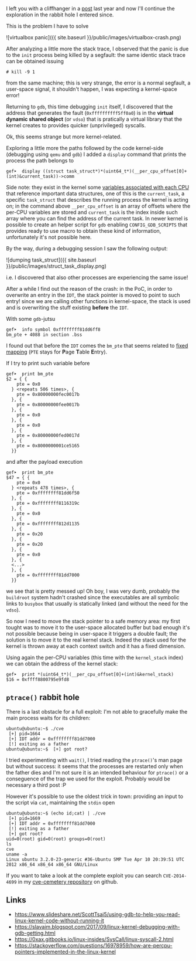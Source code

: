 <!--
.. title: Resurrect an old vulnerability: CVE-2014-4699, part 2
.. slug: cve-2014-4699-part2
.. date: 2019-08-15 00:00:00
.. tags: CVE,Linux,gdb,kernel
.. category: 
.. link: 
.. description: 
.. type: text
-->


I left you with a cliffhanger in a [post](link://slug/resurrect-cve-2014-4699) last year and now I'll continue
the exploration in the rabbit hole I entered since.

This is the problem I have to solve

![virtualbox panic]({{ site.baseurl }}/public/images/virtualbox-crash.png)

After analyzing a little more the stack trace, I observed that the panic is due
to the ``init`` process being killed by a segfault: the same identic stack trace
can be obtained issuing

```
# kill -9 1
```

from the same machine; this is very strange, the error is a normal segfault, a user-space
signal, it shouldn't happen, I was expecting a kernel-space error!

Returning to ``gdb``, this time debugging ``init`` itself, I discovered that the
address that generates the fault (``0xffffffffff5ff0a0``) is in the **virtual dynamic shared object**
(or ``vdso``) that is pratically a virtual library that the kernel creates to provides
quicker (unprivileged) syscalls.

Ok, this seems strange but more kernel-related.

Exploring a little more the paths followed by the code kernel-side (debugging using
``qemu`` and ``gdb``) I added a ``display`` command that prints the process
the path belongs to

```
gef➤  display ((struct task_struct*)*(uint64_t*)(__per_cpu_offset[0]+(int)&current_task))->comm
```

Side note: they exist in the kernel some [variables associated with each CPU](https://0xax.gitbooks.io/linux-insides/Concepts/linux-cpu-1.html)
that reference
important data structures, one of this is the ``current_task``, a specific ``task_struct``
that describes the running process the kernel is acting on; in the command above ``__per_cpu_offset``
is an array of offsets where the per-CPU variables are stored and ``current_task`` is the index
inside such array where you can find the address of the current task. In newer kernel
is possible to create an helper script for ``gdb`` enabling ``CONFIG_GDB_SCRIPTS`` that
provides ready to use macro to obtain these kind of information,
unfortunately it's not possible here.

By the way, during a debugging session I saw the following output:

![dumping task_struct]({{ site.baseurl }}/public/images/struct_task_display.png)

i.e. I discovered that also other processes are experiencing the same issue!

After a while I find out the reason of the crash: in the PoC, in order to overwrite
an entry in the ``IDT``, the stack pointer is moved to point to such entry! since
we are calling other functions in kernel-space, the stack is used and is overwriting
the stuff existing **before** the ``IDT``.

With some ``gdb``-jutsu

```
gef➤  info symbol 0xffffffff81dd6ff8
bm_pte + 4088 in section .bss
```

I found out that before the ``IDT`` comes the ``bm_pte`` that seems related to
[fixed mapping](https://0xax.gitbooks.io/linux-insides/content/MM/linux-mm-2.html)
 (``PTE`` stays for **P**age **T**able **E**ntry).

If I try to print such variable before

```
gef➤  print bm_pte
$2 = { {
    pte = 0x0
  } <repeats 506 times>, {
    pte = 0x80000000fec0017b
  }, {
    pte = 0x80000000fee0017b
  }, {
    pte = 0x0
  }, {
    pte = 0x0
  }, {
    pte = 0x80000000fed0017d
  }, {
    pte = 0x8000000001ce5165
  }}
```

and after the payload execution

```
gef➤  print bm_pte
$47 = { {
    pte = 0x0
  } <repeats 478 times>, {
    pte = 0xffffffff81dd6f50
  }, {
    pte = 0xffffffff8116319c
  }, {
    pte = 0x0
  }, {
    pte = 0xffffffff812d1135
  }, {
    pte = 0x20
  }, {
    pte = 0x20
  }, {
    pte = 0x0
  }, {
  <...>
  }, {
    pte = 0xffffffff81dd7000
  }}
```

we see that is pretty messed up! Oh boy, I was very dumb, probably the ``buildroot``
system hadn't crashed since the executables are all symbolic links to ``busybox``
that usually is statically linked (and without the need for the ``vdso``).

So now I need to move the stack pointer to a safe memory area: my first tought was
to move it to the user-space allocated buffer but bad enough it's not possible
because being in user-space it triggers a double fault; the solution is to
move it to the real kernel stack. Indeed the stack used for the kernel is
thrown away at each context switch and it has a fixed dimension.

Using again the per-CPU variables (this time with the ``kernel_stack`` index)
we can obtain the address of the kernel stack:

```
gef➤  print *(uint64_t*)(__per_cpu_offset[0]+(int)&kernel_stack)
$16 = 0xffff8800795e9fd8
```

## ``ptrace()`` rabbit hole

There is a last obstacle for a full exploit: I'm not able to gracefully make the main process waits for its
children:

```
ubuntu@ubuntu:~$ ./cve 
 [+] pid=1664
 [+] IDT addr = 0xffffffff81dd7000
 [!] exiting as a father
ubuntu@ubuntu:~$  [+] got root?
```

I tried experimenting with ``wait()``, I tried reading the ``ptrace()``'s man page
but without success: it seems that the processes are restarted only when the father
dies and I'm not sure it is an intended behaviour for ``ptrace()`` or a conseguence
of the trap we used for the exploit. Probably would be necessary a third post :P

However it's possible to use the oldest trick in town: providing an input to
the script via ``cat``, maintaining the ``stdin`` open

```
ubuntu@ubuntu:~$ (echo id;cat) | ./cve 
 [+] pid=1669
 [+] IDT addr = 0xffffffff81dd7000
 [!] exiting as a father
 [+] got root?
uid=0(root) gid=0(root) groups=0(root)
ls
cve 
uname -a
Linux ubuntu 3.2.0-23-generic #36-Ubuntu SMP Tue Apr 10 20:39:51 UTC 2012 x86_64 x86_64 x86_64 GNU/Linux
```

If you want to take a look at the complete exploit you can search ``CVE-2014-4699`` in my
[cve-cemetery repository](https://github.com/gipi/cve-cemetery) on github.

## Links

 - https://www.slideshare.net/ScottTsai5/using-gdb-to-help-you-read-linux-kernel-code-without-running-it
 - https://slavaim.blogspot.com/2017/09/linux-kernel-debugging-with-gdb-getting.html
 - https://0xax.gitbooks.io/linux-insides/SysCall/linux-syscall-2.html
 - https://stackoverflow.com/questions/16978959/how-are-percpu-pointers-implemented-in-the-linux-kernel
